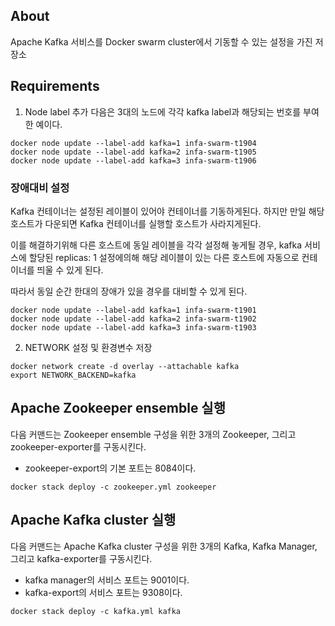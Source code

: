 ## About
Apache Kafka 서비스를 Docker swarm cluster에서 기동할 수 있는 설정을 가진 저장소

## Requirements
1. Node label 추가
다음은 3대의 노드에 각각 kafka label과 해당되는 번호를 부여한 예이다.

```
docker node update --label-add kafka=1 infa-swarm-t1904
docker node update --label-add kafka=2 infa-swarm-t1905 
docker node update --label-add kafka=3 infa-swarm-t1906 
```
### 장애대비 설정
Kafka 컨테이너는 설정된 레이블이 있어야 컨테이너를 기동하게된다. 하지만 만일 해당 호스트가 다운되면
Kafka 컨테이너를 실행할 호스트가 사라지게된다.  

이를 해결하기위해 다른 호스트에 동일 레이블을 각각 설정해 놓게될 경우, kafka 서비스에 할당된 
replicas: 1 설정에의해 해당 레이블이 있는 다른 호스트에 자동으로 컨테이너를 띄울 수 있게 된다.

따라서 동일 순간 한대의 장애가 있을 경우를 대비할 수 있게 된다.

```
docker node update --label-add kafka=1 infa-swarm-t1901 
docker node update --label-add kafka=2 infa-swarm-t1902 
docker node update --label-add kafka=3 infa-swarm-t1903
```

2. NETWORK 설정 및 환경변수 저장

```
docker network create -d overlay --attachable kafka
export NETWORK_BACKEND=kafka
```

## Apache Zookeeper ensemble 실행
다음 커맨드는 Zookeeper ensemble 구성을 위한 3개의 Zookeeper, 그리고 zookeeper-exporter를 구동시킨다.

* zookeeper-export의 기본 포트는 8084이다.

```
docker stack deploy -c zookeeper.yml zookeeper
```

## Apache Kafka cluster 실행
다음 커맨드는 Apache Kafka cluster 구성을 위한 3개의 Kafka, Kafka Manager, 그리고 kafka-exporter를 구동시킨다.

* kafka manager의 서비스 포트는 9001이다.
* kafka-export의 서비스 포트는 9308이다.

```
docker stack deploy -c kafka.yml kafka
```

